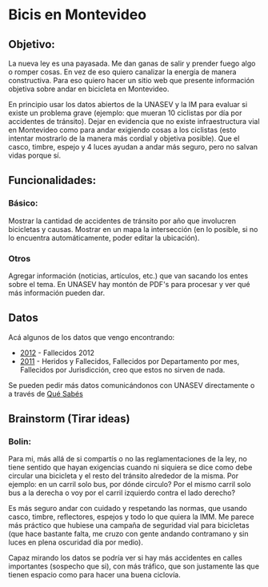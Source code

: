 # Bicis en Montevideo

## Objetivo:
La nueva ley es una payasada. Me dan ganas de salir y prender fuego algo o romper cosas. En vez de eso quiero canalizar la energía de manera constructiva. Para eso quiero hacer un sitio web que presente información objetiva sobre andar en bicicleta en Montevideo.

En principio usar los datos abiertos de la UNASEV y la IM para evaluar si existe un problema grave (ejemplo: que mueran 10 ciclistas por día por accidentes de tránsito). Dejar en evidencia que no existe infraestructura vial en Montevideo como para andar exigiendo cosas a los ciclistas (esto intentar mostrarlo de la manera más cordial y objetiva posible). Que el casco, timbre, espejo y 4 luces ayudan a andar más seguro, pero no salvan vidas porque sí.

## Funcionalidades:

### Básico:
Mostrar la cantidad de accidentes de tránsito por año que involucren bicicletas y causas. Mostrar en un mapa la intersección (en lo posible, si no lo encuentra automáticamente, poder editar la ubicación).

### Otros
Agregar información (noticias, artículos, etc.) que van sacando los entes sobre el tema. En UNASEV hay montón de PDF's para procesar y ver qué más información pueden dar.

## Datos

Acá algunos de los datos que vengo encontrando:

  * [2012](http://unasev.gub.uy/inicio/sinatran/datos_abiertos/2012/) - Fallecidos 2012
  * [2011](http://unasev.gub.uy/inicio/sinatran/datos_abiertos/2011/) - Heridos y Fallecidos, Fallecidos por Departamento por mes, Fallecidos por Jurisdicción, creo que estos no sirven de nada.
  
Se pueden pedir más datos comunicándonos con UNASEV directamente o a través de [Qué Sabés](http://quesabes.org/)

## Brainstorm (Tirar ideas)

### Bolin:
Para mi, más allá de si compartís o no las reglamentaciones de la ley, no tiene sentido que hayan exigencias cuando ni siquiera se dice como debe circular una bicicleta y el resto del tránsito alrededor de la misma. Por ejemplo: en un carril solo bus, por dónde circulo? Por el mismo carril solo bus a la derecha o voy por el carril izquierdo contra el lado derecho?

Es más seguro andar con cuidado y respetando las normas, que usando casco, timbre, reflectores, espejos y todo lo que quiera la IMM. Me parece más práctico que hubiese una campaña de seguridad vial para bicicletas (que hace bastante falta, me cruzo con gente andando contramano y sin luces en plena oscuridad día por medio).

Capaz mirando los datos se podría ver si hay más accidentes en calles importantes (sospecho que si), con más tráfico, que son justamente las que tienen espacio como para hacer una buena ciclovía.
  
  
